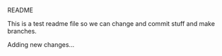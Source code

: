 README

This is a test readme file so we can change and commit stuff and make branches.

Adding new changes...
